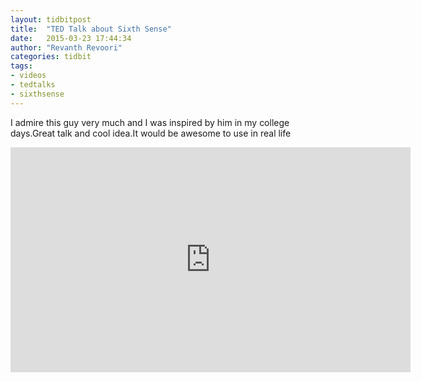```yaml
---
layout: tidbitpost
title:  "TED Talk about Sixth Sense"
date:   2015-03-23 17:44:34
author: "Revanth Revoori"
categories: tidbit
tags:
- videos
- tedtalks
- sixthsense
---
```

<div><p>I admire this guy very much and I was inspired by him in my college days.Great talk and cool idea.It would be awesome to use in real life</p></div>
<div class="video">
<iframe src="https://embed-ssl.ted.com/talks/pattie_maes_demos_the_sixth_sense.html" width="640" height="360" frameborder="0" scrolling="no" webkitAllowFullScreen mozallowfullscreen allowFullScreen></iframe>
</div>
<!--more-->